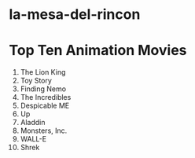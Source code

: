 # la-mesa-del-rincon 
# Top Ten Animation Movies 

1.  The Lion King 
2. Toy Story 
3. Finding Nemo 
4. The Incredibles
5. Despicable ME
6. Up
7. Aladdin
8. Monsters, Inc.
9. WALL-E
10. Shrek

